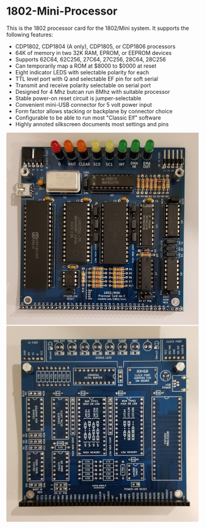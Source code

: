 # 1802-Mini-Processor
This is the 1802 processor card for the 1802/Mini system. It supports the following features:

* CDP1802, CDP1804 (A only), CDP1805, or CDP1806 processors
* 64K of memory in two 32K RAM, EPROM, or EEPROM devices
* Supports 62C64, 62C256, 27C64, 27C256, 28C64, 28C256
* Can temporarily map a ROM at $8000 to $0000 at reset
* Eight  indicator LEDS with selectable polarity for each
* TTL level port with Q and selectable EF pin for soft serial
* Transmit and receive polarity selectable on serial port
* Designed for 4 Mhz butcan run 8Mhz with suitable processor
* Stable power-on reset circuit is jumper-selectable
* Convenient mini-USB connector for 5 volt power input
* Form factor allows stacking or backplane by connector choice
* Configurable to be able to run most "Classic Elf" software
* Highly annoted silkscreen documents most settings and pins

![1802/Mini Processor Front](https://github.com/dmadole/1802-Mini-Processor/blob/main/photos/1802-Mini-Processor-Rev-C-Assembled-Front.jpg)
![1802/Mini Processor Back](https://github.com/dmadole/1802-Mini-Processor/blob/main/photos/1802-Mini-Processor-Rev-C-Assembled-Back.jpg)

